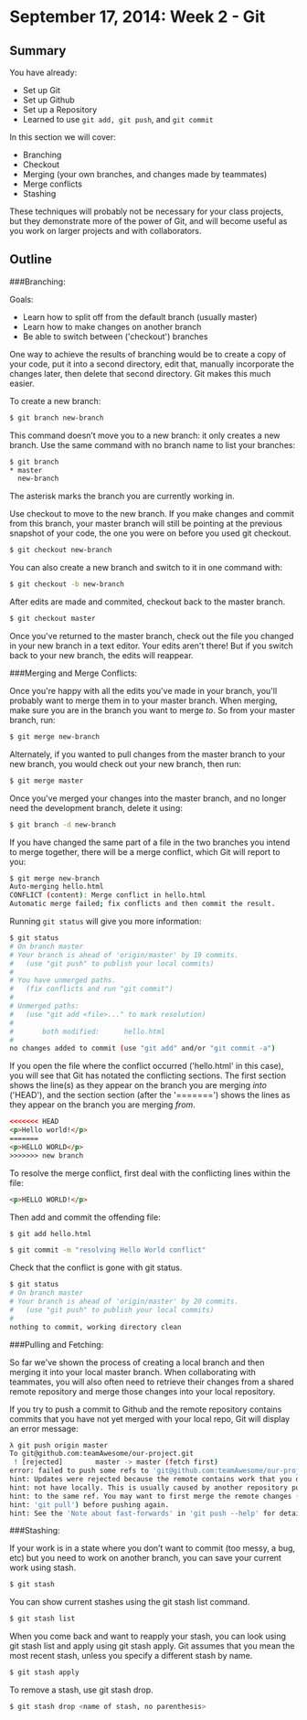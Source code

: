 # September 17, 2014: Week 2 - Git 

## Summary
You have already:

- Set up Git
- Set up Github
- Set up a Repository
- Learned to use `git add, git push`, and `git commit`

In this section we will cover:

- Branching
- Checkout
- Merging (your own branches, and changes made by teammates)
- Merge conflicts
- Stashing

These techniques will probably not be necessary for your class projects, but they demonstrate more of the power of Git, and will become useful as you work on larger projects and with collaborators.

## Outline
###Branching:

Goals: 
- Learn how to split off from the default branch (usually master)
- Learn how to make changes on another branch
- Be able to switch between ('checkout') branches 

One way to achieve the results of branching would be to create a copy of your code, put it into a second directory, edit that, manually incorporate the changes later, then delete that second directory. Git makes this much easier.

To create a new branch:

```bash
$ git branch new-branch
```

This command doesn’t move you to a new branch: it only creates a new branch. Use the same command with no branch name to list your branches:

```bash
$ git branch
* master
  new-branch
```

The asterisk marks the branch you are currently working in.

Use checkout to move to the new branch. If you make changes and commit from this branch, your master branch will still be pointing at the previous snapshot of your code, the one you were on before you used git checkout.

```bash
$ git checkout new-branch
```

You can also create a new branch and switch to it in one command with:

```bash
$ git checkout -b new-branch
```

After edits are made and commited, checkout back to the master branch.

```bash
$ git checkout master
```

Once you've returned to the master branch, check out the file you changed in your new branch in a text editor. Your edits aren't there! But if you switch back to your new branch, the edits will reappear. 

###Merging and Merge Conflicts:

Once you're happy with all the edits you've made in your branch, you'll probably want to merge them in to your master branch. When merging, make sure you are in the branch you want to merge *to*. So from your master branch, run:

```bash
$ git merge new-branch
```

Alternately, if you wanted to pull changes from the master branch to your new branch, you would check out your new branch, then run:

```bash
$ git merge master
```

Once you've merged your changes into the master branch, and no longer need the development branch, delete it using:

```bash
$ git branch -d new-branch
```

If you have changed the same part of a file in the two branches you intend to merge together, there will be a merge conflict, which Git will report to you:

```bash
$ git merge new-branch
Auto-merging hello.html
CONFLICT (content): Merge conflict in hello.html
Automatic merge failed; fix conflicts and then commit the result.
```

Running `git status` will give you more information:

```bash
$ git status
# On branch master
# Your branch is ahead of 'origin/master' by 19 commits.
#   (use "git push" to publish your local commits)
#
# You have unmerged paths.
#   (fix conflicts and run "git commit")
#
# Unmerged paths:
#   (use "git add <file>..." to mark resolution)
#
#       both modified:      hello.html
#
no changes added to commit (use "git add" and/or "git commit -a")
```

If you open the file where the conflict occurred ('hello.html' in this case), you will see that Git has notated the conflicting sections. The first section shows the line(s) as they appear on the branch you are merging *into* ('HEAD'), and the section section (after the '=======') shows the lines as they appear on the branch you are merging *from*.

```html
<<<<<<< HEAD
<p>Hello world!</p>
=======
<p>HELLO WORLD</p>
>>>>>>> new branch
```

To resolve the merge conflict, first deal with the conflicting lines within the file:

```html
<p>HELLO WORLD!</p>
```

Then add and commit the offending file:

```bash
$ git add hello.html

$ git commit -m "resolving Hello World conflict"
```

Check that the conflict is gone with git status.
```bash
$ git status
# On branch master
# Your branch is ahead of 'origin/master' by 20 commits.
#   (use "git push" to publish your local commits)
#
nothing to commit, working directory clean
```

###Pulling and Fetching:

So far we've shown the process of creating a local branch and then merging it into your local master branch. When collaborating with teammates, you will also often need to retrieve their changes from a shared remote repository and merge those changes into your local repository.

If you try to push a commit to Github and the remote repository contains commits that you have not yet merged with your local repo, Git will display an error message:

```bash
λ git push origin master
To git@github.com:teamAwesome/our-project.git
 ! [rejected]        master -> master (fetch first)
error: failed to push some refs to 'git@github.com:teamAwesome/our-project.git'
hint: Updates were rejected because the remote contains work that you do
hint: not have locally. This is usually caused by another repository pushing
hint: to the same ref. You may want to first merge the remote changes (e.g.,
hint: 'git pull') before pushing again.
hint: See the 'Note about fast-forwards' in 'git push --help' for details.
```

###Stashing:

If your work is in a state where you don’t want to commit (too messy, a bug, etc) but you need to work on another branch, you can save your current work using stash.

```bash
$ git stash
```

You can show current stashes using the git stash list command.

```bash
$ git stash list
```

When you come back and want to reapply your stash, you can look using git stash list and apply using git stash apply. Git assumes that you mean the most recent stash, unless you specify a different stash by name.

```bash
$ git stash apply
```

To remove a stash, use git stash drop.

```bash
$ git stash drop <name of stash, no parenthesis>
```

